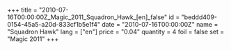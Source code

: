 +++
title = "2010-07-16T00:00:00Z_Magic_2011_Squadron_Hawk_[en]_false"
id = "beddd409-0154-45a5-a20d-833cf1b5e1f4"
date = "2010-07-16T00:00:00Z"
name = "Squadron Hawk"
lang = ["en"]
price = "0.04"
quantity = 4
foil = false
set = "Magic 2011"
+++
